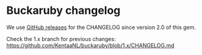 # Buckaruby changelog

We use [GitHub releases](https://github.com/KentaaNL/buckaruby/releases) for the CHANGELOG since version 2.0 of this gem.

Check the 1.x branch for previous changes: https://github.com/KentaaNL/buckaruby/blob/1.x/CHANGELOG.md

